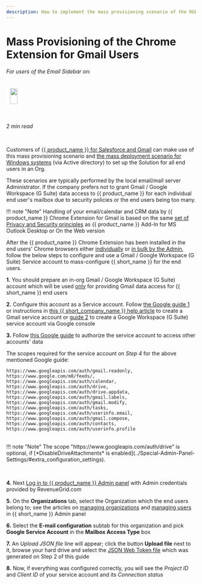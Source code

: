 ```yaml
---
description: How to implement the mass provisioning scenario of the RGES Chrome Extension for Gmail Users
---
```

# Mass Provisioning of the Chrome Extension for Gmail Users  
  

<i>For users of the Email Sidebar on:</i><br><br>
<div class="container" style="display: inline-block; height: 42px; width: auto; padding: 5px 10px; background-color: #fff;"><img src="https://smartcloudconnect.io/wp-content/uploads/2021/08/logo-Gmail.jpg" style="height: 100%; object-fit: contain; vertical-align: middle;"></div> 

&nbsp;

*2 min read*  

<!-- ShareThis BEGIN --> 
<div class="addthis_inline_share_toolbox"></div>
<!-- End ShareThis --> 

&nbsp;

Customers of [{{ product_name }} for Salesforce and Gmail](../Using-the-Solution-for-Salesforce-and-Gmail/) can make use of this mass provisioning scenario and [the mass deployment scenario for Windows systems](../Chrome-Extension-Mass-Deployment/) (via Active directory) to set up the Solution for all end users in an Org.

These scenarios are typically performed by the local email/mail server Administrator. If the company prefers not to grant Gmail / Google Workspace (G Suite) data access to {{ product_name }} for each individual end user's mailbox due to security policies or the end users being too many.

!!! note "Note"
    Handling of your email/calendar and CRM data by {{ product_name }} Chrome Extension for Gmail is based on the same [set of Privacy and Security principles](../Privacy-and-Security/) as {{ product_name }} Add-In for MS Outlook Desktop or On the Web version

After the {{ product_name }} Chrome Extension has been installed in the end users' Chrome browsers either [individually](../How-to-Set-Up-the-Chrome-Extension-for-Salesforce-and-Gmail/) or [in bulk by the Admin](../Chrome-Extension-Mass-Deployment/), follow the below steps to configure and use a Gmail / Google Workspace (G Suite) Service account to mass-configure {{ short_name }} for the end users.

**1\.** You should prepare an in-org Gmail / Google Workspace (G Suite) account which will be used <u>only</u> for providing Gmail data access for {{ short_name }} end users

**2\.** Configure this account as a Service account. Follow [the Google guide 1](https://support.google.com/a/answer/7378726?hl=en) or instructions in [this {{ short_company_name }} help article](../Gmail-Service-Account/) to create a Gmail service account or [guide 2](https://support.google.com/gsuitemigrate/answer/9222993?hl=en) to create a Google Workspace (G Suite) service account via Google console

**3\.** Follow [this Google guide](https://support.google.com/gsuitemigrate/answer/9226376?hl=en) to authorize the service account to access other accounts' data

The scopes required for the service account on *Step 4* for the above mentioned Google guide:

```
https://www.googleapis.com/auth/gmail.readonly,  
https://www.google.com/m8/feeds/,  
https://www.googleapis.com/auth/calendar,  
https://www.googleapis.com/auth/drive,  
https://www.googleapis.com/auth/drive.appdata,  
https://www.googleapis.com/auth/gmail.labels,  
https://www.googleapis.com/auth/gmail.modify,  
https://www.googleapis.com/auth/tasks,  
https://www.googleapis.com/auth/userinfo.email,  
https://www.googleapis.com/auth/gmail.compose,  
https://www.googleapis.com/auth/contacts,  
https://www.googleapis.com/auth/userinfo.profile
```
<br>
!!! note "Note"
    The scope "https://www.googleapis.com/auth/drive" is optional, if [*DisableDriveAttachments* is enabled](../Special-Admin-Panel-Settings/#extra_configuration_settings).  


&nbsp;

**4\.** Next [Log in to {{ product_name }} Admin panel](../How-to-Log-In-to-the-Admin-Panel/) with Admin credentials provided by RevenueGrid.com

**5\.** On the **Organizations** tab, select the Organization which the end users belong to; see the articles on [managing organizations](../Managing-Organizations-via-the-Admin-Panel/) and [managing users](../Managing-Users-via-the-Solution-s-Admin-Panel/) in {{ short_name }} Admin panel

**6\.** Select the **E-mail configuration** subtab for this organization and pick **Google Service Account** in the **Mailbox Access Type** box

**7\.** An *Upload JSON file* line will appear; click the button **Upload file** next to it, browse your hard drive and select the [JSON Web Token file](https://flaviocopes.com/jwt/) which was generated on Step 2 of this guide

**8\.** Now, if everything was configured correctly, you will see the *Project ID* and *Client ID* of your service account and its *Connection status*





&#160;
 &#160;



